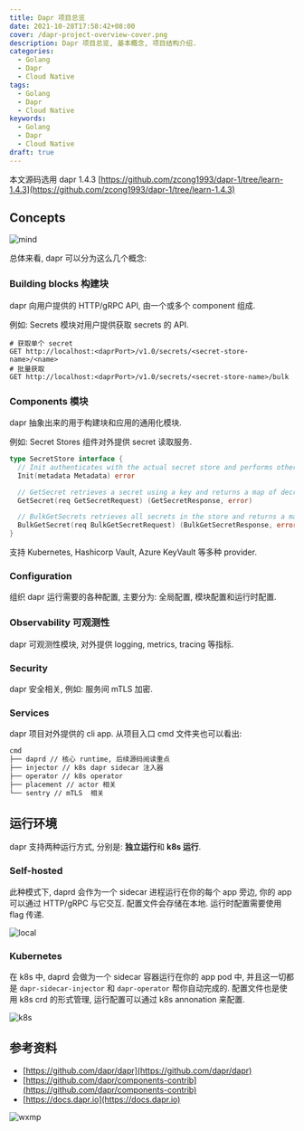 ```yaml
---
title: Dapr 项目总览
date: 2021-10-28T17:58:42+08:00
cover: /dapr-project-overview-cover.png
description: Dapr 项目总览, 基本概念, 项目结构介绍.
categories:
  - Golang
  - Dapr
  - Cloud Native
tags:
  - Golang
  - Dapr
  - Cloud Native
keywords:
  - Golang
  - Dapr
  - Cloud Native
draft: true
---
```


本文源码选用 dapr 1.4.3 [https://github.com/zcong1993/dapr-1/tree/learn-1.4.3](https://github.com/zcong1993/dapr-1/tree/learn-1.4.3)

<!--more-->

## Concepts

![mind](/dapr-overview/mind.png)

总体来看, dapr 可以分为这么几个概念:

### Building blocks 构建块

dapr 向用户提供的 HTTP/gRPC API, 由一个或多个 component 组成.

例如: Secrets 模块对用户提供获取 secrets 的 API.

```markup
# 获取单个 secret
GET http://localhost:<daprPort>/v1.0/secrets/<secret-store-name>/<name>
# 批量获取
GET http://localhost:<daprPort>/v1.0/secrets/<secret-store-name>/bulk
```

### Components 模块

dapr 抽象出来的用于构建块和应用的通用化模块.

例如: Secret Stores 组件对外提供 secret 读取服务.

```go
type SecretStore interface {
  // Init authenticates with the actual secret store and performs other init operation
  Init(metadata Metadata) error

  // GetSecret retrieves a secret using a key and returns a map of decrypted string/string values
  GetSecret(req GetSecretRequest) (GetSecretResponse, error)

  // BulkGetSecrets retrieves all secrets in the store and returns a map of decrypted string/string values
  BulkGetSecret(req BulkGetSecretRequest) (BulkGetSecretResponse, error)
}
```

支持 Kubernetes, Hashicorp Vault, Azure KeyVault 等多种 provider.

### Configuration

组织 dapr 运行需要的各种配置, 主要分为: 全局配置, 模块配置和运行时配置.

### Observability 可观测性

dapr 可观测性模块, 对外提供 logging, metrics, tracing 等指标.

### Security

dapr 安全相关, 例如: 服务间 mTLS 加密.

### Services

dapr 项目对外提供的 cli app. 从项目入口 cmd 文件夹也可以看出:

```bash
cmd
├── daprd // 核心 runtime, 后续源码阅读重点
├── injector // k8s dapr sidecar 注入器
├── operator // k8s operator
├── placement // actor 相关
└── sentry // mTLS  相关
```

## 运行环境

dapr 支持两种运行方式, 分别是: **独立运行**和 **k8s 运行**.

### Self-hosted

此种模式下, daprd 会作为一个 sidecar 进程运行在你的每个 app 旁边, 你的 app 可以通过 HTTP/gRPC 与它交互. 配置文件会存储在本地. 运行时配置需要使用 flag 传递.

![local](/dapr-overview/local.png)

### **Kubernetes**

在 k8s 中, daprd 会做为一个 sidecar 容器运行在你的 app pod 中, 并且这一切都是 `dapr-sidecar-injector` 和 `dapr-operator` 帮你自动完成的. 配置文件也是使用 k8s crd 的形式管理, 运行配置可以通过 k8s annonation 来配置.

![k8s](/dapr-overview/k8s.png)

## 参考资料

- [https://github.com/dapr/dapr](https://github.com/dapr/dapr)
- [https://github.com/dapr/components-contrib](https://github.com/dapr/components-contrib)
- [https://docs.dapr.io](https://docs.dapr.io)

![wxmp](/wxmp_tiny_1.png)

